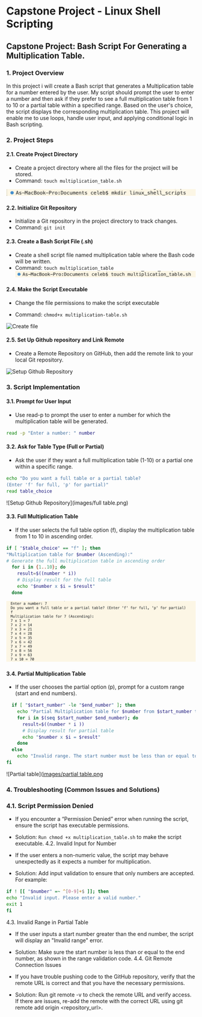 # Capstone Project - Linux Shell Scripting

## Capstone Project: Bash Script For Generating a Multiplication Table. 

### 1. Project Overview

In this project i will create a Bash script that generates a Multiplication table for a number entered by the user. My script should prompt the user to enter a number and then ask if they prefer to see a full multiplication table from 1 to 10 or a partial table within a specified range. Based on the user's choice, the script displays the corresponding multiplication table.
 This project will enable me to use loops, handle user input, and applying conditional logic in Bash scripting.

### 2. Project Steps
#### 2.1. Create Project Directory
* Create a project directory where all the files for the project will be stored.
* Command: 
    ```touch multiplication_table.sh```

![Create directory](images/create-directory.png)


#### 2.2. Initialize Git Repository
* Initialize a Git repository in the project directory to track changes.
* Command: ```git init```

 
 #### 2.3. Create a Bash Script File (.sh)
 * Create a shell script file named multiplication table where the Bash code will be written.
 * Command: ```touch multiplication_table```
 ![Create file](images/create-file.png)


#### 2.4. Make the Script Executable
* Change the file permissions to make the script executable

* Command: 
```chmod+x multiplication-table.sh```

![Create file](images/makescript-executable.png)

#### 2.5. Set Up Github repository and Link Remote
* Create a Remote Repository on GitHub, then add the remote link to your local Git repository.

![Setup Github Repository](images/git_repository.png)

### 3. Script Implementation
 #### 3.1. Prompt for User Input

* Use read-p to prompt the user to enter a number for which the multiplication table will be generated.
```sh
read -p "Enter a number: " number
```


 #### 3.2. Ask for Table Type (Full or Partial)
 * Ask the user if they want a full multiplication table (1-10) or a partial one within a specific range.
```sh
echo "Do you want a full table or a partial table?
(Enter 'f' for full, 'p' for partial)"
read table_choice
```
![Setup Github Repository](images/full table.png)

#### 3.3. Full Multiplication Table
* If the user selects the full table option (f), display the multiplication table from 1 to 10 in ascending order.
```sh
if [ "$table_choice" == "f" ]; then
"Multiplication table for $number (Ascending):"
# Generate the full multiplication table in ascending order
  for i in {1..10}; do
    result=$((number * i))
    # Display result for the full table
    echo "$number x $i = $result"
  done
  ```
![Full table](https://github.com/Samjean50/linux_shell_scripting/blob/main/images/full%20table.png)

#### 3.4. Partial Multiplication Table
* If the user chooses the partial option (p), prompt for a custom range (start and end numbers).
```sh # Validate the range
  if [ "$start_number" -le "$end_number" ]; then
    echo "Partial Multiplication table for $number from $start_number to $end_number (Ascending order)."
    for i in $(seq $start_number $end_number); do
      result=$((number * i ))
      # Display result for partial table
      echo "$number x $i = $result"
    done
  else
    echo "Invalid range. The start number must be less than or equal to the end number."
fi
```

![Partial table]([images/partial table.png](https://github.com/Samjean50/linux_shell_scripting/blob/main/images/partial%20table.png)

### 4. Troubleshooting (Common Issues and Solutions)
### 4.1. Script Permission Denied
- If you encounter a “Permission Denied” error when running the script, ensure the script has executable permissions.
* Solution: ```Run chmod +x multiplication_table.sh``` to make the script executable.
4.2. Invalid Input for Number
- If the user enters a non-numeric value, the script may behave unexpectedly as it expects a number for multiplication.
* Solution: Add input validation to ensure that only numbers are accepted. For example:

```sh 
if ! [[ "$number" =~ ^[0-9]+$ ]]; then
echo "Invalid input. Please enter a valid number."
exit 1
fi
```
4.3. Invalid Range in Partial Table
- If the user inputs a start number greater than the end number, the script will display an "Invalid range" error.
* Solution: Make sure the start number is less than or equal to the end number, as shown in the range validation code.
4.4. Git Remote Connection Issues
- If you have trouble pushing code to the GitHub repository, verify that the remote URL is correct and that you have the necessary permissions.
* Solution: Run git remote -v to check the remote URL and verify access. If there are issues, re-add the remote with the correct URL using git remote add origin <repository_url>.
